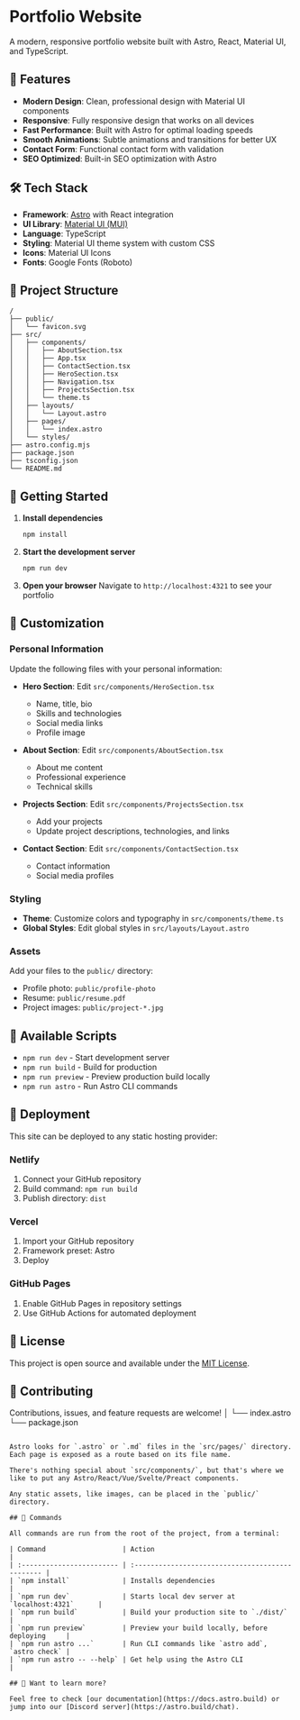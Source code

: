 # Portfolio Website

A modern, responsive portfolio website built with Astro, React, Material UI, and TypeScript.

## 🚀 Features

- **Modern Design**: Clean, professional design with Material UI components
- **Responsive**: Fully responsive design that works on all devices
- **Fast Performance**: Built with Astro for optimal loading speeds
- **Smooth Animations**: Subtle animations and transitions for better UX
- **Contact Form**: Functional contact form with validation
- **SEO Optimized**: Built-in SEO optimization with Astro

## 🛠️ Tech Stack

- **Framework**: [Astro](https://astro.build/) with React integration
- **UI Library**: [Material UI (MUI)](https://mui.com/)
- **Language**: TypeScript
- **Styling**: Material UI theme system with custom CSS
- **Icons**: Material UI Icons
- **Fonts**: Google Fonts (Roboto)

## 📁 Project Structure

```text
/
├── public/
│   └── favicon.svg
├── src/
│   ├── components/
│   │   ├── AboutSection.tsx
│   │   ├── App.tsx
│   │   ├── ContactSection.tsx
│   │   ├── HeroSection.tsx
│   │   ├── Navigation.tsx
│   │   ├── ProjectsSection.tsx
│   │   └── theme.ts
│   ├── layouts/
│   │   └── Layout.astro
│   ├── pages/
│   │   └── index.astro
│   └── styles/
├── astro.config.mjs
├── package.json
├── tsconfig.json
└── README.md
```

## 🚀 Getting Started

1. **Install dependencies**

   ```bash
   npm install
   ```

2. **Start the development server**

   ```bash
   npm run dev
   ```

3. **Open your browser**
   Navigate to `http://localhost:4321` to see your portfolio

## 🎨 Customization

### Personal Information

Update the following files with your personal information:

- **Hero Section**: Edit `src/components/HeroSection.tsx`

  - Name, title, bio
  - Skills and technologies
  - Social media links
  - Profile image

- **About Section**: Edit `src/components/AboutSection.tsx`

  - About me content
  - Professional experience
  - Technical skills

- **Projects Section**: Edit `src/components/ProjectsSection.tsx`

  - Add your projects
  - Update project descriptions, technologies, and links

- **Contact Section**: Edit `src/components/ContactSection.tsx`
  - Contact information
  - Social media profiles

### Styling

- **Theme**: Customize colors and typography in `src/components/theme.ts`
- **Global Styles**: Edit global styles in `src/layouts/Layout.astro`

### Assets

Add your files to the `public/` directory:

- Profile photo: `public/profile-photo`
- Resume: `public/resume.pdf`
- Project images: `public/project-*.jpg`

## 📝 Available Scripts

- `npm run dev` - Start development server
- `npm run build` - Build for production
- `npm run preview` - Preview production build locally
- `npm run astro` - Run Astro CLI commands

## 🚀 Deployment

This site can be deployed to any static hosting provider:

### Netlify

1. Connect your GitHub repository
2. Build command: `npm run build`
3. Publish directory: `dist`

### Vercel

1. Import your GitHub repository
2. Framework preset: Astro
3. Deploy

### GitHub Pages

1. Enable GitHub Pages in repository settings
2. Use GitHub Actions for automated deployment

## 📄 License

This project is open source and available under the [MIT License](LICENSE).

## 🤝 Contributing

Contributions, issues, and feature requests are welcome!
│ └── index.astro
└── package.json

```

Astro looks for `.astro` or `.md` files in the `src/pages/` directory. Each page is exposed as a route based on its file name.

There's nothing special about `src/components/`, but that's where we like to put any Astro/React/Vue/Svelte/Preact components.

Any static assets, like images, can be placed in the `public/` directory.

## 🧞 Commands

All commands are run from the root of the project, from a terminal:

| Command                   | Action                                           |
| :------------------------ | :----------------------------------------------- |
| `npm install`             | Installs dependencies                            |
| `npm run dev`             | Starts local dev server at `localhost:4321`      |
| `npm run build`           | Build your production site to `./dist/`          |
| `npm run preview`         | Preview your build locally, before deploying     |
| `npm run astro ...`       | Run CLI commands like `astro add`, `astro check` |
| `npm run astro -- --help` | Get help using the Astro CLI                     |

## 👀 Want to learn more?

Feel free to check [our documentation](https://docs.astro.build) or jump into our [Discord server](https://astro.build/chat).
```
